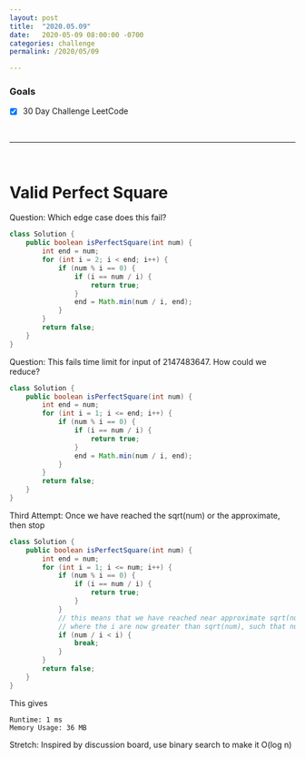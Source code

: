 ```yaml
---
layout: post
title:  "2020.05.09"
date:   2020-05-09 08:00:00 -0700
categories: challenge
permalink: /2020/05/09

---
```


### Goals
- [x] 30 Day Challenge LeetCode

&nbsp;

---

&nbsp;

# Valid Perfect Square


Question: Which edge case does this fail?
```java
class Solution {
    public boolean isPerfectSquare(int num) {
        int end = num;
        for (int i = 2; i < end; i++) {
            if (num % i == 0) {
                if (i == num / i) {
                    return true;
                }
                end = Math.min(num / i, end);
            }
        }
        return false;
    }
}
```

Question: This fails time limit for input of 2147483647. How could we reduce?
```java
class Solution {
    public boolean isPerfectSquare(int num) {
        int end = num;
        for (int i = 1; i <= end; i++) {
            if (num % i == 0) {
                if (i == num / i) {
                    return true;
                }
                end = Math.min(num / i, end);
            }
        }
        return false;
    }
}
```

Third Attempt: Once we have reached the sqrt(num) or the approximate, then stop
```java
class Solution {
    public boolean isPerfectSquare(int num) {
        int end = num;
        for (int i = 1; i <= num; i++) {
            if (num % i == 0) {
                if (i == num / i) {
                    return true;
                }
            }
            // this means that we have reached near approximate sqrt(num)
            // where the i are now greater than sqrt(num), such that num / i < i.
            if (num / i < i) {
                break;
            }
        }
        return false;
    }
}
```
This gives
```
Runtime: 1 ms
Memory Usage: 36 MB
```

Stretch: Inspired by discussion board, use binary search to make it O(log n)